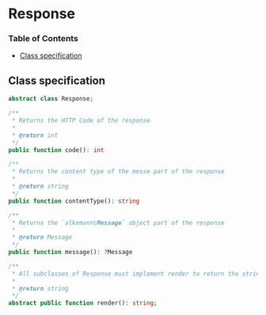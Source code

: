 # Response


### Table of Contents

 - [Class specification](#class-specification)

## Class specification

```php
abstract class Response;

/**
 * Returns the HTTP Code of the response
 *
 * @return int
 */
public function code(): int

/**
 * Returns the content type of the messe part of the response
 *
 * @return string
 */
public function contentType(): string

/**
 * Returns the `alkemann\Message` object part of the response
 *
 * @return Message
 */
public function message(): ?Message

/**
 * All subclasses of Response must implement render to return the string body
 *
 * @return string
 */
abstract public function render(): string;

```